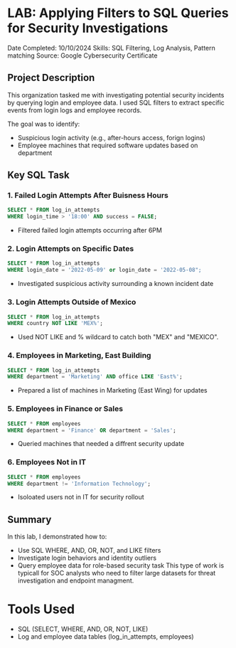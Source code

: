 # LAB: Applying Filters to SQL Queries for Security Investigations
Date Completed: 10/10/2024
Skills: SQL Filtering, Log Analysis, Pattern matching
Source: Google Cybersecurity Certificate

## Project Description 
This organization tasked me with investigating potential security incidents by querying login and employee data. I used SQL filters to extract specific events from login logs and employee records.

The goal was to identify:
- Suspicious login activity (e.g., after-hours access, forign logins)
- Employee machines that required software updates based on department

## Key SQL Task
### 1. **Failed Login Attempts After Buisness Hours**
```sql
SELECT * FROM log_in_attempts
WHERE login_time > '18:00' AND success = FALSE;
```
- Filtered failed login attempts occurring after 6PM

### 2. Login Attempts on Specific Dates 
```sql
SELECT * FROM log_in_attempts
WHERE login_date = '2022-05-09' or login_date = '2022-05-08";
```
- Investigated suspicious activity surrounding a known incident date

### 3. Login Attempts Outside of Mexico
```sql
SELECT * FROM log_in_attempts
WHERE country NOT LIKE 'MEX%';
```
- Used NOT LIKE and % wildcard to catch both "MEX" and "MEXICO".

### 4. Employees in Marketing, East Building
```sql
SELECT * FROM log_in_attempts
WHERE department = 'Marketing' AND office LIKE 'East%';
```
- Prepared a list of machines in Marketing (East Wing) for updates

### 5. Employees in Finance or Sales
```sql
SELECT * FROM employees
WHERE department = 'Finance' OR department = 'Sales';
```
- Queried machines that needed a diffrent security update

### 6. Employees Not in IT
```sql
SELECT * FROM employees
WHERE department != 'Information Technology';
```
- Isoloated users not in IT for security rollout

## Summary
In this lab, I demonstrated how to:
- Use SQL WHERE, AND, OR, NOT, and LIKE filters
- Investigate login behaviors and identity outliers
- Query employee data for role-based security task
This type of work is typicall for SOC analysts who need to filter large datasets for threat investigation and endpoint managment.

# Tools Used 
- SQL (SELECT, WHERE, AND, OR, NOT, LIKE)
- Log and employee data tables
    (log_in_attempts, employees)

